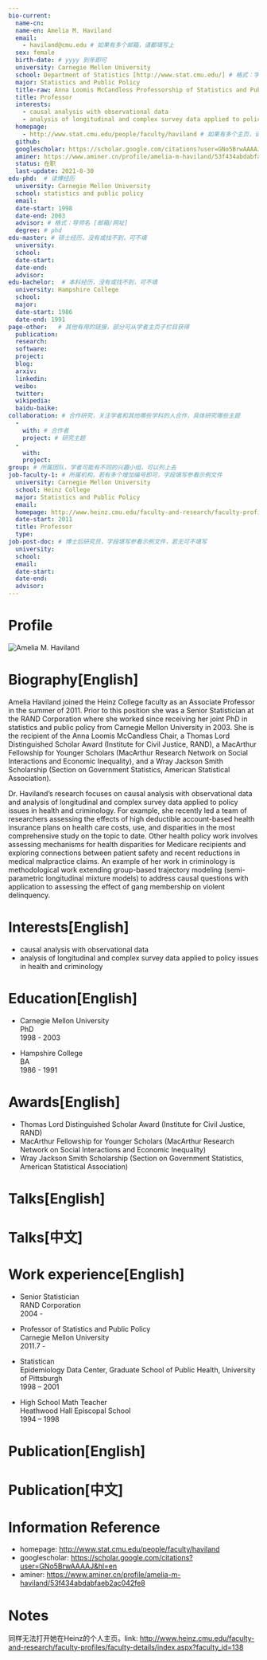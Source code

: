 ```yaml
---
bio-current:
  name-cn: 
  name-en: Amelia M. Haviland
  email: 
    - haviland@cmu.edu # 如果有多个邮箱，请都填写上
  sex: female
  birth-date: # yyyy 到年即可
  university: Carnegie Mellon University 
  school: Department of Statistics [http://www.stat.cmu.edu/] # 格式：学院名称[学院官网链接]
  major: Statistics and Public Policy
  title-raw: Anna Loomis McCandless Professorship of Statistics and Public Policy # 主页原始字符串
  title: Professor
  interests: 
    - causal analysis with observational data
    - analysis of longitudinal and complex survey data applied to policy issues in health and criminology
  homepage: 
    - http://www.stat.cmu.edu/people/faculty/haviland # 如果有多个主页，请都填写上
  github: 
  googlescholar: https://scholar.google.com/citations?user=GNo5BrwAAAAJ&hl=en 
  aminer: https://www.aminer.cn/profile/amelia-m-haviland/53f434abdabfaeb2ac042fe8
  status: 在职
  last-update: 2021-8-30
edu-phd:  # 读博经历
  university: Carnegie Mellon University
  school: statistics and public policy
  email: 
  date-start: 1998
  date-end: 2003
  advisor: # 格式：导师名 [邮箱/网址]
  degree: # phd
edu-master: # 硕士经历，没有或找不到，可不填
  university: 
  school: 
  date-start: 
  date-end: 
  advisor:
edu-bachelor:  # 本科经历，没有或找不到，可不填
  university: Hampshire College
  school: 
  major: 
  date-start: 1986
  date-end: 1991
page-other:   # 其他有用的链接，部分可从学者主页子栏目获得
  publication: 
  research: 
  software: 
  project: 
  blog: 
  arxiv: 
  linkedin: 
  weibo:
  twitter:
  wikipedia:
  baidu-baike:
collaboration: # 合作研究，关注学者和其他哪些学科的人合作，具体研究哪些主题
  - 
    with: # 合作者
    project: # 研究主题
  - 
    with: 
    project: 
group: # 所属团队，学者可能有不同的兴趣小组，可以列上去
job-faculty-1: # 所属机构，若有多个增加编号即可，字段填写参看示例文件
  university: Carnegie Mellon University
  school: Heinz College 
  major: Statistics and Public Policy
  email: 
  homepage: http://www.heinz.cmu.edu/faculty-and-research/faculty-profiles/faculty-details/index.aspx?faculty_id=138 # 机构内学者主页
  date-start: 2011
  title: Professor 
  type: 
job-post-doc: # 博士后研究员，字段填写参看示例文件，若无可不填写
  university: 
  school: 
  email: 
  date-start: 
  date-end: 
  advisor: 
---
```


# Profile

![Amelia M. Haviland](http://www.stat.cmu.edu/sites/default/files/faculty_pictures/Amelia_Haviland_Headshot.jpg)

# Biography[English]
Amelia Haviland joined the Heinz College faculty as an Associate Professor in the summer of 2011. Prior to this position she was a Senior Statistician at the RAND Corporation where she worked since receiving her joint PhD in statistics and public policy from Carnegie Mellon University in 2003. She is the recipient of the Anna Loomis McCandless Chair, a Thomas Lord Distinguished Scholar Award (Institute for Civil Justice, RAND), a MacArthur Fellowship for Younger Scholars (MacArthur Research Network on Social Interactions and Economic Inequality), and a Wray Jackson Smith Scholarship (Section on Government Statistics, American Statistical Association).

Dr. Haviland’s research focuses on causal analysis with observational data and analysis of longitudinal and complex survey data applied to policy issues in health and criminology. For example, she recently led a team of researchers assessing the effects of high deductible account-based health insurance plans on health care costs, use, and disparities in the most comprehensive study on the topic to date. Other health policy work involves assessing mechanisms for health disparities for Medicare recipients and exploring connections between patient safety and recent reductions in medical malpractice claims. An example of her work in criminology is methodological work extending group-based trajectory modeling (semi-parametric longitudinal mixture models) to address causal questions with application to assessing the effect of gang membership on violent delinquency.

# Interests[English]
  - causal analysis with observational data
  - analysis of longitudinal and complex survey data applied to policy issues in health and criminology

# Education[English]
  - Carnegie Mellon University  
PhD  
1998 - 2003  
  
  - Hampshire College  
BA  
1986 - 1991

# Awards[English]
  -  Thomas Lord Distinguished Scholar Award (Institute for Civil Justice, RAND)
  - MacArthur Fellowship for Younger Scholars (MacArthur Research Network on Social Interactions and Economic Inequality)
  - Wray Jackson Smith Scholarship (Section on Government Statistics, American Statistical Association)

# Talks[English]

# Talks[中文]

# Work experience[English]
  - Senior Statistician  
RAND Corporation  
2004 -   
  
  - Professor of Statistics and Public Policy  
Carnegie Mellon University  
2011.7 - 
  
  - Statistican  
Epidemiology Data Center, Graduate School of Public Health, University of Pittsburgh  
1998 – 2001  
  
  - High School Math Teacher  
Heathwood Hall Episcopal School  
1994 – 1998

# Publication[English]

# Publication[中文]

# Information Reference
  - homepage: http://www.stat.cmu.edu/people/faculty/haviland 
  - googlescholar: https://scholar.google.com/citations?user=GNo5BrwAAAAJ&hl=en 
  - aminer: https://www.aminer.cn/profile/amelia-m-haviland/53f434abdabfaeb2ac042fe8

# Notes
同样无法打开她在Heinz的个人主页。link: http://www.heinz.cmu.edu/faculty-and-research/faculty-profiles/faculty-details/index.aspx?faculty_id=138